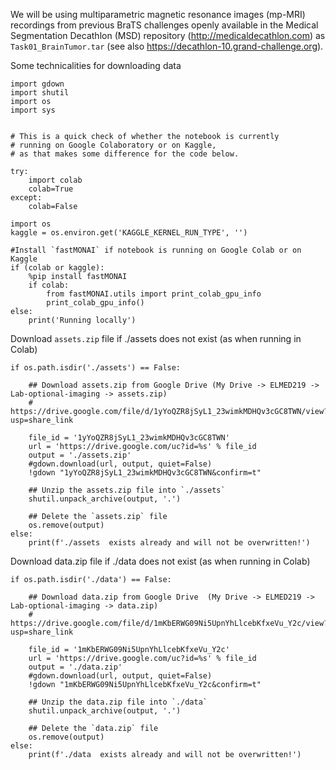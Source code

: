  We will be using multiparametric magnetic resonance images (mp-MRI) recordings from previous BraTS challenges openly available in the Medical Segmentation Decathlon (MSD) repository (http://medicaldecathlon.com) as `Task01_BrainTumor.tar` (see also https://decathlon-10.grand-challenge.org).



Some technicalities for downloading data
```
import gdown
import shutil
import os
import sys


# This is a quick check of whether the notebook is currently 
# running on Google Colaboratory or on Kaggle, 
# as that makes some difference for the code below.

try:
    import colab
    colab=True
except:
    colab=False

import os
kaggle = os.environ.get('KAGGLE_KERNEL_RUN_TYPE', '')

#Install `fastMONAI` if notebook is running on Google Colab or on Kaggle
if (colab or kaggle):
    %pip install fastMONAI
    if colab:
        from fastMONAI.utils import print_colab_gpu_info
        print_colab_gpu_info()
else:
    print('Running locally')
```

Download `assets.zip` file if ./assets does not exist (as when running in Colab)
```
if os.path.isdir('./assets') == False:
    
    ## Download assets.zip from Google Drive (My Drive -> ELMED219 -> Lab-optional-imaging -> assets.zip)
    # https://drive.google.com/file/d/1yYoQZR8jSyL1_23wimkMDHQv3cGC8TWN/view?usp=share_link
    
    file_id = '1yYoQZR8jSyL1_23wimkMDHQv3cGC8TWN'
    url = 'https://drive.google.com/uc?id=%s' % file_id
    output = './assets.zip'
    #gdown.download(url, output, quiet=False)
    !gdown "1yYoQZR8jSyL1_23wimkMDHQv3cGC8TWN&confirm=t"
    
    ## Unzip the assets.zip file into `./assets`
    shutil.unpack_archive(output, '.')
    
    ## Delete the `assets.zip` file
    os.remove(output)
else:
    print(f'./assets  exists already and will not be overwritten!')
```
Download data.zip file if ./data does not exist (as when running in Colab)
```
if os.path.isdir('./data') == False:
    
    ## Download data.zip from Google Drive  (My Drive -> ELMED219 -> Lab-optional-imaging -> data.zip)
    # https://drive.google.com/file/d/1mKbERWG09Ni5UpnYhLlcebKfxeVu_Y2c/view?usp=share_link
    
    file_id = '1mKbERWG09Ni5UpnYhLlcebKfxeVu_Y2c'
    url = 'https://drive.google.com/uc?id=%s' % file_id
    output = './data.zip'
    #gdown.download(url, output, quiet=False)
    !gdown "1mKbERWG09Ni5UpnYhLlcebKfxeVu_Y2c&confirm=t"
    
    ## Unzip the data.zip file into `./data`
    shutil.unpack_archive(output, '.')
    
    ## Delete the `data.zip` file
    os.remove(output)
else:
    print(f'./data  exists already and will not be overwritten!')
```
